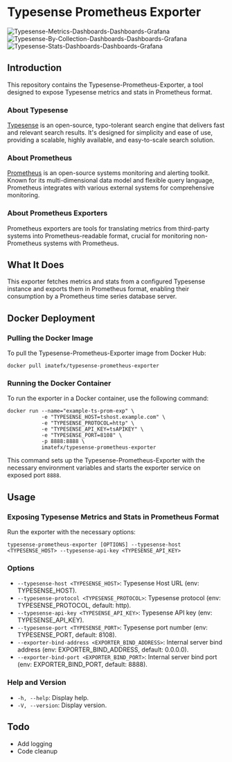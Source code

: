 # Typesense Prometheus Exporter
![Typesense-Metrics-Dashboards-Dashboards-Grafana](https://github.com/imatefx/typesense-prometheus-exporter/assets/3025904/36daa26f-b217-4c1c-9404-2a480a19efe2)
![Typesense-By-Collection-Dashboards-Dashboards-Grafana](https://github.com/imatefx/typesense-prometheus-exporter/assets/3025904/026e6ed9-2a9b-4800-8ae6-2f90aca9fcb7)
![Typesense-Stats-Dashboards-Dashboards-Grafana](https://github.com/imatefx/typesense-prometheus-exporter/assets/3025904/afc7948a-de7a-4b8f-a1e6-a8394c61859f)

## Introduction

This repository contains the Typesense-Prometheus-Exporter, a tool designed to expose Typesense metrics and stats in Prometheus format.

### About Typesense

[Typesense](https://typesense.org) is an open-source, typo-tolerant search engine that delivers fast and relevant search results. It's designed for simplicity and ease of use, providing a scalable, highly available, and easy-to-scale search solution.

### About Prometheus

[Prometheus](https://prometheus.io/) is an open-source systems monitoring and alerting toolkit. Known for its multi-dimensional data model and flexible query language, Prometheus integrates with various external systems for comprehensive monitoring.

### About Prometheus Exporters

Prometheus exporters are tools for translating metrics from third-party systems into Prometheus-readable format, crucial for monitoring non-Prometheus systems with Prometheus.

## What It Does

This exporter fetches metrics and stats from a configured Typesense instance and exports them in Prometheus format, enabling their consumption by a Prometheus time series database server.

## Docker Deployment

### Pulling the Docker Image

To pull the Typesense-Prometheus-Exporter image from Docker Hub:

```
docker pull imatefx/typesense-prometheus-exporter
```

### Running the Docker Container

To run the exporter in a Docker container, use the following command:

```
docker run --name="example-ts-prom-exp" \
           -e "TYPESENSE_HOST=tshost.example.com" \
           -e "TYPESENSE_PROTOCOL=http" \
           -e "TYPESENSE_API_KEY=tsAPIKEY" \
           -e "TYPESENSE_PORT=8108" \
           -p 8888:8888 \
           imatefx/typesense-prometheus-exporter
```

This command sets up the Typesense-Prometheus-Exporter with the necessary environment variables and starts the exporter service on exposed port `8888`.


## Usage

### Exposing Typesense Metrics and Stats in Prometheus Format

Run the exporter with the necessary options:

```
typesense-prometheus-exporter [OPTIONS] --typesense-host <TYPESENSE_HOST> --typesense-api-key <TYPESENSE_API_KEY>
```

### Options

- `--typesense-host <TYPESENSE_HOST>`: Typesense Host URL (env: TYPESENSE_HOST).
- `--typesense-protocol <TYPESENSE_PROTOCOL>`: Typesense protocol (env: TYPESENSE_PROTOCOL, default: http).
- `--typesense-api-key <TYPESENSE_API_KEY>`: Typesense API key (env: TYPESENSE_API_KEY).
- `--typesense-port <TYPESENSE_PORT>`: Typesense port number (env: TYPESENSE_PORT, default: 8108).
- `--exporter-bind-address <EXPORTER_BIND_ADDRESS>`: Internal server bind address (env: EXPORTER_BIND_ADDRESS, default: 0.0.0.0).
- `--exporter-bind-port <EXPORTER_BIND_PORT>`: Internal server bind port (env: EXPORTER_BIND_PORT, default: 8888).

### Help and Version

- `-h, --help`: Display help.
- `-V, --version`: Display version.

## Todo
- Add logging
- Code cleanup
